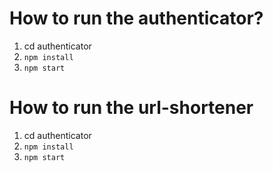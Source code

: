 # How to run the authenticator?
1. cd authenticator
2. `npm install`
3. `npm start`

# How to run the url-shortener
1. cd authenticator
2. `npm install`
3. `npm start`